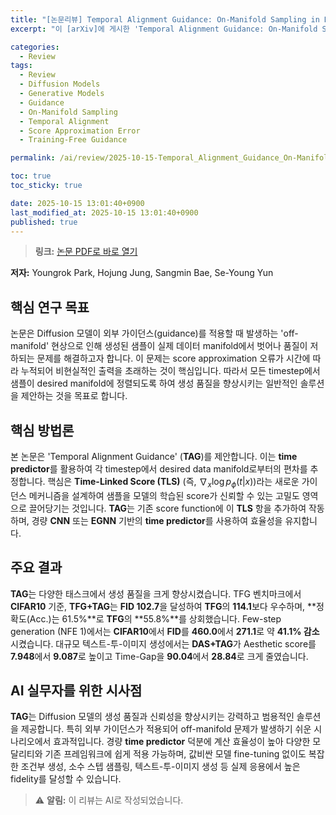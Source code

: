 ```yaml
---
title: "[논문리뷰] Temporal Alignment Guidance: On-Manifold Sampling in Diffusion Models"
excerpt: "이 [arXiv]에 게시한 'Temporal Alignment Guidance: On-Manifold Sampling in Diffusion Models' 논문에 대한 자세한 리뷰입니다."

categories:
  - Review
tags:
  - Review
  - Diffusion Models
  - Generative Models
  - Guidance
  - On-Manifold Sampling
  - Temporal Alignment
  - Score Approximation Error
  - Training-Free Guidance

permalink: /ai/review/2025-10-15-Temporal_Alignment_Guidance_On-Manifold_Sampling_in_Diffusion_Models/

toc: true
toc_sticky: true

date: 2025-10-15 13:01:40+0900
last_modified_at: 2025-10-15 13:01:40+0900
published: true
---
```

> **링크:** [논문 PDF로 바로 열기](https://arxiv.org/abs/2510.11057)

**저자:** Youngrok Park, Hojung Jung, Sangmin Bae, Se-Young Yun



## 핵심 연구 목표
논문은 Diffusion 모델이 외부 가이던스(guidance)를 적용할 때 발생하는 'off-manifold' 현상으로 인해 생성된 샘플이 실제 데이터 manifold에서 벗어나 품질이 저하되는 문제를 해결하고자 합니다. 이 문제는 score approximation 오류가 시간에 따라 누적되어 비현실적인 출력을 초래하는 것이 핵심입니다. 따라서 모든 timestep에서 샘플이 desired manifold에 정렬되도록 하여 생성 품질을 향상시키는 일반적인 솔루션을 제안하는 것을 목표로 합니다.

## 핵심 방법론
본 논문은 'Temporal Alignment Guidance' (**TAG**)를 제안합니다. 이는 **time predictor**를 활용하여 각 timestep에서 desired data manifold로부터의 편차를 추정합니다. 핵심은 **Time-Linked Score (TLS)** (즉, $\nabla_x \log p_\phi(t|x)$)라는 새로운 가이던스 메커니즘을 설계하여 샘플을 모델의 학습된 score가 신뢰할 수 있는 고밀도 영역으로 끌어당기는 것입니다. **TAG**는 기존 score function에 이 **TLS** 항을 추가하여 작동하며, 경량 **CNN** 또는 **EGNN** 기반의 **time predictor**를 사용하여 효율성을 유지합니다.

## 주요 결과
**TAG**는 다양한 태스크에서 생성 품질을 크게 향상시켰습니다. TFG 벤치마크에서 **CIFAR10** 기준, **TFG+TAG**는 **FID 102.7**을 달성하여 **TFG**의 **114.1**보다 우수하며, **정확도(Acc.)는 61.5%**로 **TFG**의 **55.8%**를 상회했습니다. Few-step generation (NFE 1)에서는 **CIFAR10**에서 **FID**를 **460.0**에서 **271.1**로 약 **41.1% 감소**시켰습니다. 대규모 텍스트-투-이미지 생성에서는 **DAS+TAG**가 Aesthetic score를 **7.948**에서 **9.087**로 높이고 Time-Gap을 **90.04**에서 **28.84**로 크게 줄였습니다.

## AI 실무자를 위한 시사점
**TAG**는 Diffusion 모델의 생성 품질과 신뢰성을 향상시키는 강력하고 범용적인 솔루션을 제공합니다. 특히 외부 가이던스가 적용되어 off-manifold 문제가 발생하기 쉬운 시나리오에서 효과적입니다. 경량 **time predictor** 덕분에 계산 효율성이 높아 다양한 모달리티와 기존 프레임워크에 쉽게 적용 가능하며, 값비싼 모델 fine-tuning 없이도 복잡한 조건부 생성, 소수 스텝 샘플링, 텍스트-투-이미지 생성 등 실제 응용에서 높은 fidelity를 달성할 수 있습니다.

> ⚠️ **알림:** 이 리뷰는 AI로 작성되었습니다.